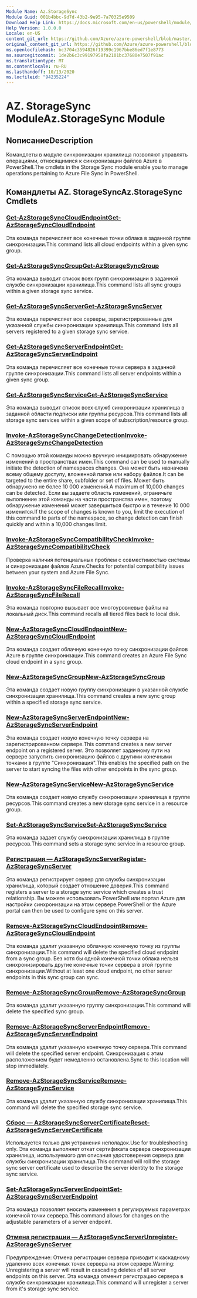 ```yaml
---
Module Name: Az.StorageSync
Module Guid: 001b4bbc-9d7d-43b2-9e95-7a70325e9509
Download Help Link: https://docs.microsoft.com/en-us/powershell/module/az.storagesync
Help Version: 1.0.0.0
Locale: en-US
content_git_url: https://github.com/Azure/azure-powershell/blob/master/src/StorageSync/StorageSync/help/Az.StorageSync.md
original_content_git_url: https://github.com/Azure/azure-powershell/blob/master/src/StorageSync/StorageSync/help/Az.StorageSync.md
ms.openlocfilehash: bc3704c3594826f19399c1967bbe86ed7f1e8773
ms.sourcegitcommit: 1de2b6c3c99197958fa2101bc37680e7507f91ac
ms.translationtype: MT
ms.contentlocale: ru-RU
ms.lasthandoff: 10/13/2020
ms.locfileid: "94235224"
---
```

# <span data-ttu-id="51f8c-101">AZ. StorageSync Module</span><span class="sxs-lookup"><span data-stu-id="51f8c-101">Az.StorageSync Module</span></span>
## <span data-ttu-id="51f8c-102">Nописание</span><span class="sxs-lookup"><span data-stu-id="51f8c-102">Description</span></span>
<span data-ttu-id="51f8c-103">Командлеты в модуле синхронизации хранилища позволяют управлять операциями, относящимися к синхронизации файлов Azure в PowerShell.</span><span class="sxs-lookup"><span data-stu-id="51f8c-103">The cmdlets in the Storage Sync module enable you to manage operations pertaining to Azure File Sync in PowerShell.</span></span>

## <span data-ttu-id="51f8c-104">Командлеты AZ. StorageSync</span><span class="sxs-lookup"><span data-stu-id="51f8c-104">Az.StorageSync Cmdlets</span></span>
### [<span data-ttu-id="51f8c-105">Get-AzStorageSyncCloudEndpoint</span><span class="sxs-lookup"><span data-stu-id="51f8c-105">Get-AzStorageSyncCloudEndpoint</span></span>](Get-AzStorageSyncCloudEndpoint.md)
<span data-ttu-id="51f8c-106">Эта команда перечисляет все конечные точки облака в заданной группе синхронизации.</span><span class="sxs-lookup"><span data-stu-id="51f8c-106">This command lists all cloud endpoints within a given sync group.</span></span>

### [<span data-ttu-id="51f8c-107">Get-AzStorageSyncGroup</span><span class="sxs-lookup"><span data-stu-id="51f8c-107">Get-AzStorageSyncGroup</span></span>](Get-AzStorageSyncGroup.md)
<span data-ttu-id="51f8c-108">Эта команда выводит список всех групп синхронизации в заданной службе синхронизации хранилища.</span><span class="sxs-lookup"><span data-stu-id="51f8c-108">This command lists all sync groups within a given storage sync service.</span></span>

### [<span data-ttu-id="51f8c-109">Get-AzStorageSyncServer</span><span class="sxs-lookup"><span data-stu-id="51f8c-109">Get-AzStorageSyncServer</span></span>](Get-AzStorageSyncServer.md)
<span data-ttu-id="51f8c-110">Эта команда перечисляет все серверы, зарегистрированные для указанной службы синхронизации хранилища.</span><span class="sxs-lookup"><span data-stu-id="51f8c-110">This command lists all servers registered to a given storage sync service.</span></span>

### [<span data-ttu-id="51f8c-111">Get-AzStorageSyncServerEndpoint</span><span class="sxs-lookup"><span data-stu-id="51f8c-111">Get-AzStorageSyncServerEndpoint</span></span>](Get-AzStorageSyncServerEndpoint.md)
<span data-ttu-id="51f8c-112">Эта команда перечисляет все конечные точки сервера в заданной группе синхронизации.</span><span class="sxs-lookup"><span data-stu-id="51f8c-112">This command lists all server endpoints within a given sync group.</span></span>

### [<span data-ttu-id="51f8c-113">Get-AzStorageSyncService</span><span class="sxs-lookup"><span data-stu-id="51f8c-113">Get-AzStorageSyncService</span></span>](Get-AzStorageSyncService.md)
<span data-ttu-id="51f8c-114">Эта команда выводит список всех служб синхронизации хранилища в заданной области подписки или группы ресурсов.</span><span class="sxs-lookup"><span data-stu-id="51f8c-114">This command lists all storage sync services within a given scope of subscription/resource group.</span></span>

### [<span data-ttu-id="51f8c-115">Invoke-AzStorageSyncChangeDetection</span><span class="sxs-lookup"><span data-stu-id="51f8c-115">Invoke-AzStorageSyncChangeDetection</span></span>](Invoke-AzStorageSyncChangeDetection.md)
<span data-ttu-id="51f8c-116">С помощью этой команды можно вручную инициировать обнаружение изменений в пространствах имен.</span><span class="sxs-lookup"><span data-stu-id="51f8c-116">This command can be used to manually initiate the detection of namespaces changes.</span></span> <span data-ttu-id="51f8c-117">Она может быть назначена всему общему доступу, вложенной папке или набору файлов.</span><span class="sxs-lookup"><span data-stu-id="51f8c-117">It can be targeted to the entire share, subfolder or set of files.</span></span> <span data-ttu-id="51f8c-118">Может быть обнаружено не более 10 000 изменений.</span><span class="sxs-lookup"><span data-stu-id="51f8c-118">A maximum of 10,000 changes can be detected.</span></span> <span data-ttu-id="51f8c-119">Если вы задаете область изменений, ограничьте выполнение этой команды на части пространства имен, поэтому обнаружение изменений может завершиться быстро и в течение 10 000 изменится.</span><span class="sxs-lookup"><span data-stu-id="51f8c-119">If the scope of changes is known to you, limit the execution of this command to parts of the namespace, so change detection can finish quickly and within a 10,000 changes limit.</span></span>

### [<span data-ttu-id="51f8c-120">Invoke-AzStorageSyncCompatibilityCheck</span><span class="sxs-lookup"><span data-stu-id="51f8c-120">Invoke-AzStorageSyncCompatibilityCheck</span></span>](Invoke-AzStorageSyncCompatibilityCheck.md)
<span data-ttu-id="51f8c-121">Проверка наличия потенциальных проблем с совместимостью системы и синхронизации файлов Azure.</span><span class="sxs-lookup"><span data-stu-id="51f8c-121">Checks for potential compatibility issues between your system and Azure File Sync.</span></span>

### [<span data-ttu-id="51f8c-122">Invoke-AzStorageSyncFileRecall</span><span class="sxs-lookup"><span data-stu-id="51f8c-122">Invoke-AzStorageSyncFileRecall</span></span>](Invoke-AzStorageSyncFileRecall.md)
<span data-ttu-id="51f8c-123">Эта команда повторно вызывает все многоуровневые файлы на локальный диск.</span><span class="sxs-lookup"><span data-stu-id="51f8c-123">This command recalls all tiered files back to local disk.</span></span>

### [<span data-ttu-id="51f8c-124">New-AzStorageSyncCloudEndpoint</span><span class="sxs-lookup"><span data-stu-id="51f8c-124">New-AzStorageSyncCloudEndpoint</span></span>](New-AzStorageSyncCloudEndpoint.md)
<span data-ttu-id="51f8c-125">Эта команда создает облачную конечную точку синхронизации файлов Azure в группе синхронизации.</span><span class="sxs-lookup"><span data-stu-id="51f8c-125">This command creates an Azure File Sync cloud endpoint in a sync group.</span></span>

### [<span data-ttu-id="51f8c-126">New-AzStorageSyncGroup</span><span class="sxs-lookup"><span data-stu-id="51f8c-126">New-AzStorageSyncGroup</span></span>](New-AzStorageSyncGroup.md)
<span data-ttu-id="51f8c-127">Эта команда создает новую группу синхронизации в указанной службе синхронизации хранилища.</span><span class="sxs-lookup"><span data-stu-id="51f8c-127">This command creates a new sync group within a specified storage sync service.</span></span>

### [<span data-ttu-id="51f8c-128">New-AzStorageSyncServerEndpoint</span><span class="sxs-lookup"><span data-stu-id="51f8c-128">New-AzStorageSyncServerEndpoint</span></span>](New-AzStorageSyncServerEndpoint.md)
<span data-ttu-id="51f8c-129">Эта команда создает новую конечную точку сервера на зарегистрированном сервере.</span><span class="sxs-lookup"><span data-stu-id="51f8c-129">This command creates a new server endpoint on a registered server.</span></span> <span data-ttu-id="51f8c-130">Это позволяет заданному пути на сервере запустить синхронизацию файлов с другими конечными точками в группе "Синхронизация".</span><span class="sxs-lookup"><span data-stu-id="51f8c-130">This enables the specified path on the server to start syncing the files with other endpoints in the sync group.</span></span>

### [<span data-ttu-id="51f8c-131">New-AzStorageSyncService</span><span class="sxs-lookup"><span data-stu-id="51f8c-131">New-AzStorageSyncService</span></span>](New-AzStorageSyncService.md)
<span data-ttu-id="51f8c-132">Эта команда создает новую службу синхронизации хранилища в группе ресурсов.</span><span class="sxs-lookup"><span data-stu-id="51f8c-132">This command creates a new storage sync service in a resource group.</span></span>

### [<span data-ttu-id="51f8c-133">Set-AzStorageSyncService</span><span class="sxs-lookup"><span data-stu-id="51f8c-133">Set-AzStorageSyncService</span></span>](New-AzStorageSyncService.md)
<span data-ttu-id="51f8c-134">Эта команда задает службу синхронизации хранилища в группе ресурсов.</span><span class="sxs-lookup"><span data-stu-id="51f8c-134">This command sets a storage sync service in a resource group.</span></span>

### [<span data-ttu-id="51f8c-135">Регистрация — AzStorageSyncServer</span><span class="sxs-lookup"><span data-stu-id="51f8c-135">Register-AzStorageSyncServer</span></span>](Register-AzStorageSyncServer.md)
<span data-ttu-id="51f8c-136">Эта команда регистрирует сервер для службы синхронизации хранилища, который создает отношение доверия.</span><span class="sxs-lookup"><span data-stu-id="51f8c-136">This command registers a server to a storage sync service which creates a trust relationship.</span></span> <span data-ttu-id="51f8c-137">Вы можете использовать PowerShell или портал Azure для настройки синхронизации на этом сервере.</span><span class="sxs-lookup"><span data-stu-id="51f8c-137">PowerShell or the Azure portal can then be used to configure sync on this server.</span></span>

### [<span data-ttu-id="51f8c-138">Remove-AzStorageSyncCloudEndpoint</span><span class="sxs-lookup"><span data-stu-id="51f8c-138">Remove-AzStorageSyncCloudEndpoint</span></span>](Remove-AzStorageSyncCloudEndpoint.md)
<span data-ttu-id="51f8c-139">Эта команда удалит указанную облачную конечную точку из группы синхронизации.</span><span class="sxs-lookup"><span data-stu-id="51f8c-139">This command will delete the specified cloud endpoint from a sync group.</span></span> <span data-ttu-id="51f8c-140">Без хотя бы одной конечной точки облака нельзя синхронизировать другие конечные точки сервера в этой группе синхронизации.</span><span class="sxs-lookup"><span data-stu-id="51f8c-140">Without at least one cloud endpoint, no other server endpoints in this sync group can sync.</span></span>

### [<span data-ttu-id="51f8c-141">Remove-AzStorageSyncGroup</span><span class="sxs-lookup"><span data-stu-id="51f8c-141">Remove-AzStorageSyncGroup</span></span>](Remove-AzStorageSyncGroup.md)
<span data-ttu-id="51f8c-142">Эта команда удалит указанную группу синхронизации.</span><span class="sxs-lookup"><span data-stu-id="51f8c-142">This command will delete the specified sync group.</span></span>

### [<span data-ttu-id="51f8c-143">Remove-AzStorageSyncServerEndpoint</span><span class="sxs-lookup"><span data-stu-id="51f8c-143">Remove-AzStorageSyncServerEndpoint</span></span>](Remove-AzStorageSyncServerEndpoint.md)
<span data-ttu-id="51f8c-144">Эта команда удалит указанную конечную точку сервера.</span><span class="sxs-lookup"><span data-stu-id="51f8c-144">This command will delete the specified server endpoint.</span></span> <span data-ttu-id="51f8c-145">Синхронизация с этим расположением будет немедленно остановлена.</span><span class="sxs-lookup"><span data-stu-id="51f8c-145">Sync to this location will stop immediately.</span></span>

### [<span data-ttu-id="51f8c-146">Remove-AzStorageSyncService</span><span class="sxs-lookup"><span data-stu-id="51f8c-146">Remove-AzStorageSyncService</span></span>](Remove-AzStorageSyncService.md)
<span data-ttu-id="51f8c-147">Эта команда удалит указанную службу синхронизации хранилища.</span><span class="sxs-lookup"><span data-stu-id="51f8c-147">This command will delete the specified storage sync service.</span></span>

### [<span data-ttu-id="51f8c-148">Сброс — AzStorageSyncServerCertificate</span><span class="sxs-lookup"><span data-stu-id="51f8c-148">Reset-AzStorageSyncServerCertificate</span></span>](Reset-AzStorageSyncServerCertificate.md)
<span data-ttu-id="51f8c-149">Используется только для устранения неполадок.</span><span class="sxs-lookup"><span data-stu-id="51f8c-149">Use for troubleshooting only.</span></span> <span data-ttu-id="51f8c-150">Эта команда выполняет откат сертификата сервера синхронизации хранилища, используемого для описания удостоверения сервера для службы синхронизации хранилища.</span><span class="sxs-lookup"><span data-stu-id="51f8c-150">This command will roll the storage sync server certificate used to describe the server identity to the storage sync service.</span></span>

### [<span data-ttu-id="51f8c-151">Set-AzStorageSyncServerEndpoint</span><span class="sxs-lookup"><span data-stu-id="51f8c-151">Set-AzStorageSyncServerEndpoint</span></span>](Set-AzStorageSyncServerEndpoint.md)
<span data-ttu-id="51f8c-152">Эта команда позволяет вносить изменения в регулируемых параметрах конечной точки сервера.</span><span class="sxs-lookup"><span data-stu-id="51f8c-152">This command allows for changes on the adjustable parameters of a server endpoint.</span></span>

### [<span data-ttu-id="51f8c-153">Отмена регистрации — AzStorageSyncServer</span><span class="sxs-lookup"><span data-stu-id="51f8c-153">Unregister-AzStorageSyncServer</span></span>](Unregister-AzStorageSyncServer.md)
<span data-ttu-id="51f8c-154">Предупреждение: Отмена регистрации сервера приводит к каскадному удалению всех конечных точек сервера на этом сервере.</span><span class="sxs-lookup"><span data-stu-id="51f8c-154">Warning: Unregistering a server will result in cascading deletes of all server endpoints on this server.</span></span> <span data-ttu-id="51f8c-155">Эта команда отменит регистрацию сервера в службе синхронизации хранилища.</span><span class="sxs-lookup"><span data-stu-id="51f8c-155">This command will unregister a server from it's storage sync service.</span></span>

